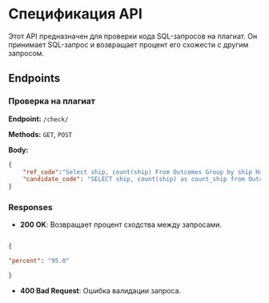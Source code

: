 # Спецификация API

Этот API предназначен для проверки кода SQL-запросов на плагиат. Он принимает SQL-запрос и возвращает процент его схожести с другим запросом.  

## Endpoints  

### Проверка на плагиат  

**Endpoint:**  `/check/`  

**Methods:**  `GET`, `POST`

**Body:**
```json
{
	"ref_code":"Select ship, count(ship) From Outcomes Group by ship Having count(ship) > 1",
  	"candidate_code": "SELECT ship, count(ship) as count_ship from Outcomes Group by ship Having count(ship) >1"
}
```

### Responses

-  **200 OK**: Возвращает процент сходства между запросами.

```json

{

"percent": "95.0"

}
```
-  **400 Bad Request**: Ошибка валидации запроса.
